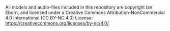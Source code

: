 All models and audio-files included in this repository are copyright Ian Eborn, and licensed under a Creative Commons Attribution-NonCommercial 4.0 International (CC BY-NC 4.0) License: https://creativecommons.org/licenses/by-nc/4.0/
